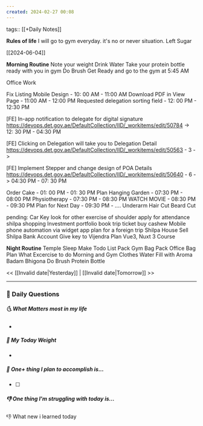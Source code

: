 ```yaml
---
created: 2024-02-27 00:08
---
```

tags:: [[+Daily Notes]]

**Rules of life**
I will go to gym everyday. it's no or never situation.
Left Sugar

[[2024-06-04]]

**Morning Routine**
Note your weight
Drink Water
Take your protein bottle ready with you in gym
Do Brush
Get Ready and go to the gym at 5:45 AM

Office Work

Fix Listing Mobile Design - 10: 00 AM - 11:00 AM
Download PDF in View Page - 11:00 AM - 12:00 PM
Requested delegation sorting field - 12: 00 PM - 12:30 PM

[FE] In-app notification to delegate for digital signature
https://devops.det.gov.ae/DefaultCollection/IID/_workitems/edit/50784 -> 12: 30 PM - 04:30 PM

[FE] Clicking on Delegation will take you to Delegation Detail
https://devops.det.gov.ae/DefaultCollection/IID/_workitems/edit/50563 - 3 ->

[FE] Implement Stepper and change design of POA Details
https://devops.det.gov.ae/DefaultCollection/IID/_workitems/edit/50640 - 6 -> 
04:30 PM - 07: 30 PM


Order Cake - 01: 00 PM - 01: 30 PM
Plan Hanging Garden - 07:30 PM - 08:00 PM
Physiotherapy - 07:30 PM - 08:30 PM
WATCH MOVIE - 08:30 PM - 09:30 PM
Plan for Next Day - 09:30 PM - ....
Underarm Hair Cut
Beard Cut




pending:
Car Key
look for other exercise of shoulder
apply for attendance
shilpa shopping 
Investment portfolio 
book trip ticket
buy cashew
Mobile phone automation via widget app
plan for a foreign trip
Shilpa House Sell
Shilpa Bank Account
Give key to Vijendra
Plan Vue3, Nuxt 3 Course



**Night Routine**
Temple Sleep
Make Todo List
Pack Gym Bag
Pack Office Bag
Plan What Excercise to do
Morning and Gym Clothes
Water Fill with Aroma
Badam Bhigona
Do Brush
Protein Bottle


<< [[Invalid date|Yesterday]] | [[Invalid date|Tomorrow]] >>

---
### 📅 Daily Questions
##### 🌜 What Matters most in my life
- 

##### 🙌 My Today Weight
- 

##### 🚀 One+ thing I plan to accomplish is...
- [ ] 

##### 👎 One thing I'm struggling with today is...


👎 What new i learned today
